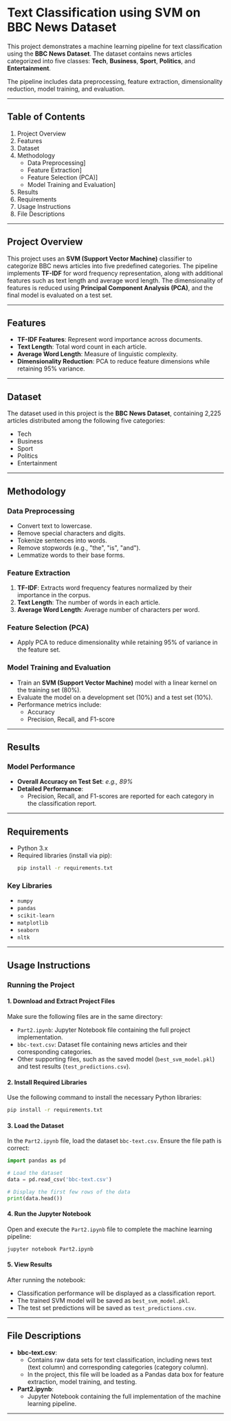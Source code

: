 # **Text Classification using SVM on BBC News Dataset**

This project demonstrates a machine learning pipeline for text classification using the **BBC News Dataset**. The dataset contains news articles categorized into five classes: 
**Tech**, **Business**, **Sport**, **Politics**, and **Entertainment**. 

The pipeline includes data preprocessing, feature extraction, dimensionality reduction, model training, and evaluation.

---

## **Table of Contents**

1. Project Overview
2. Features
3. Dataset
4. Methodology
    - Data Preprocessing]
    - Feature Extraction]
    - Feature Selection (PCA)]
    - Model Training and Evaluation]
5. Results
6. Requirements
7. Usage Instructions
8. File Descriptions

---

## **Project Overview**

This project uses an **SVM (Support Vector Machine)** classifier to categorize BBC news articles into five predefined categories. The pipeline implements **TF-IDF** for word frequency representation, along with additional features such as text length and average word length. The dimensionality of features is reduced using **Principal Component Analysis (PCA)**, and the final model is evaluated on a test set.

---

## **Features**

- **TF-IDF Features**: Represent word importance across documents.
- **Text Length**: Total word count in each article.
- **Average Word Length**: Measure of linguistic complexity.
- **Dimensionality Reduction**: PCA to reduce feature dimensions while retaining 95% variance.

---

## **Dataset**

The dataset used in this project is the **BBC News Dataset**, containing 2,225 articles distributed among the following five categories:
- Tech
- Business
- Sport
- Politics
- Entertainment

---

## **Methodology**

### **Data Preprocessing**
- Convert text to lowercase.
- Remove special characters and digits.
- Tokenize sentences into words.
- Remove stopwords (e.g., "the", "is", "and").
- Lemmatize words to their base forms.

### **Feature Extraction**
1. **TF-IDF**: Extracts word frequency features normalized by their importance in the corpus.
2. **Text Length**: The number of words in each article.
3. **Average Word Length**: Average number of characters per word.

### **Feature Selection (PCA)**
- Apply PCA to reduce dimensionality while retaining 95% of variance in the feature set.

### **Model Training and Evaluation**
- Train an **SVM (Support Vector Machine)** model with a linear kernel on the training set (80%).
- Evaluate the model on a development set (10%) and a test set (10%).
- Performance metrics include:
  - Accuracy
  - Precision, Recall, and F1-score

---

## **Results**

### **Model Performance**
- **Overall Accuracy on Test Set**: *e.g., 89%*
- **Detailed Performance**:
  - Precision, Recall, and F1-scores are reported for each category in the classification report.

---

## **Requirements**

- Python 3.x
- Required libraries (install via pip):
  ```bash
  pip install -r requirements.txt
  ```

### **Key Libraries**
- `numpy`
- `pandas`
- `scikit-learn`
- `matplotlib`
- `seaborn`
- `nltk`

---

## **Usage Instructions**

### **Running the Project**

#### 1. Download and Extract Project Files
Make sure the following files are in the same directory:
- `Part2.ipynb`: Jupyter Notebook file containing the full project implementation.
- `bbc-text.csv`: Dataset file containing news articles and their corresponding categories.
- Other supporting files, such as the saved model (`best_svm_model.pkl`) and test results (`test_predictions.csv`).

#### 2. Install Required Libraries
Use the following command to install the necessary Python libraries:
```bash
pip install -r requirements.txt
```

#### 3. Load the Dataset
In the `Part2.ipynb` file, load the dataset `bbc-text.csv`. Ensure the file path is correct:
```python
import pandas as pd

# Load the dataset
data = pd.read_csv('bbc-text.csv')

# Display the first few rows of the data
print(data.head())
```

#### 4. Run the Jupyter Notebook
Open and execute the `Part2.ipynb` file to complete the machine learning pipeline:
```bash
jupyter notebook Part2.ipynb
```

#### 5. View Results
After running the notebook:
- Classification performance will be displayed as a classification report.
- The trained SVM model will be saved as `best_svm_model.pkl`.
- The test set predictions will be saved as `test_predictions.csv`.

---

## **File Descriptions**

- **bbc-text.csv**:
  - Contains raw data sets for text classification, including news text (text column) and corresponding categories (category column).
  - In the project, this file will be loaded as a Pandas data box for feature extraction, model training, and testing.
- **Part2.ipynb**:
  - Jupyter Notebook containing the full implementation of the machine learning pipeline.

---


